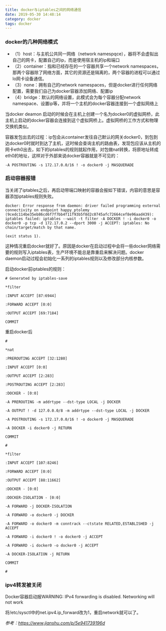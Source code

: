 ```yaml
---
title: docker与iptables之间的网络通信
date: 2019-05-30 14:48:14
category: docker
tags: docker
---
```


### docker的几种网络模式

* （1）host：与主机公共同一网络（network namespqce），器将不会虚拟出自己的网卡，配置自己的ip，而是使用宿主机的ip和端口
* （2）container：指和已经存在的一个容器共享一个network namespaces，那两个容器除了网络方面，其它的资源还是隔离的，两个容器的进程可以通过lo网卡设备通信。
* （3）none：拥有自己的network namespaces，但是docker进行任何网络配置，需要我们自己为docker容器添加网络、配置ip
* （4）bridge：默认的网络设置，此模式会为每个容器分配network namespace、设置ip等，并将一个主机的docker容器连接到一个虚拟网络上

当docker deamon 启动的时候会在主机上创建一个名为docker0的虚拟网桥，此主机上启动的docker容器会连接到这个虚拟网桥上。虚拟网桥的工作方式和物理交换机类似。

容器发包出去的过程：ip包会从container发往自己默认的网关docker0，到包到达docker0时就时到达了主机，这时候会查询主机的路由表，发现包应该从主机的网卡eth0出去，如下的iptables的规则就起作用，对包做nat转换，将原地址转成eth0的地址，这样对于外部来说docker容器就是不可见的：

```shell
-A POSTROUTING -s 172.17.0.0/16 ! -o docker0 -j MASQUERADE
```

### 启动容器报错

当关闭了iptables之后，再启动带端口映射的容器会报如下错误，内容的意思是容器添加iptables规则失败。

```shell
docker: Error response from daemon: driver failed programming external connectivity on endpoint happy_ptolemy (9cedc114be35eb86cd6f7f7bb4f11f93b5f8d2c0745afc72664cef8e96aad439): iptables failed: iptables --wait -t filter -A DOCKER ! -i docker0 -o docker0 -p tcp -d 172.17.0.2 --dport 3000 -j ACCEPT: iptables: No chain/target/match by that name.

(exit status 1).
```

这种情况重启docker就好了。原因是docker在启动过程中会将一些docker网络需要的规则写入iptables表，生产环境不能总是靠重启来解决问题。docker daemon启动过程会初始化一系列的iptables规则以及修改部分内核参数。

启动docker前iptables的规则：

```shell
# Generated by iptables-save

*filter

:INPUT ACCEPT [87:6944]

:FORWARD ACCEPT [0:0]

:OUTPUT ACCEPT [69:7184]

COMMIT 

```

重启docker后

```shell
# 

*nat

:PREROUTING ACCEPT [32:1280]

:INPUT ACCEPT [0:0]

:OUTPUT ACCEPT [2:283]

:POSTROUTING ACCEPT [2:283]

:DOCKER - [0:0]

-A PREROUTING -m addrtype --dst-type LOCAL -j DOCKER

-A OUTPUT ! -d 127.0.0.0/8 -m addrtype --dst-type LOCAL -j DOCKER

-A POSTROUTING -s 172.17.0.0/16 ! -o docker0 -j MASQUERADE

-A DOCKER -i docker0 -j RETURN

COMMIT

# 

*filter

:INPUT ACCEPT [107:8246]

:FORWARD ACCEPT [0:0]

:OUTPUT ACCEPT [88:11662]

:DOCKER - [0:0]

:DOCKER-ISOLATION - [0:0]

-A FORWARD -j DOCKER-ISOLATION

-A FORWARD -o docker0 -j DOCKER

-A FORWARD -o docker0 -m conntrack --ctstate RELATED,ESTABLISHED -j ACCEPT

-A FORWARD -i docker0 ! -o docker0 -j ACCEPT

-A FORWARD -i docker0 -o docker0 -j ACCEPT

-A DOCKER-ISOLATION -j RETURN

COMMIT

# 

```

### ipv4转发被关闭

Docker容器启动报WARNING: IPv4 forwarding is disabled. Networking will not work 

将/etc/sysctl中的net.ipv4.ip_forward改为1，重启network就可以了。



*参考：<https://www.jianshu.com/p/5e941739196d>*

